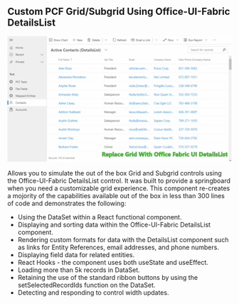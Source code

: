 ## Custom PCF Grid/Subgrid Using Office-UI-Fabric DetailsList

  

![DetailsList Grid Control](https://github.com/rwilson504/Blogger/blob/master/Office-Fabric-UI-DetailsList-PCF/office-fabric-ui-detailslist.gif?raw=true)

Allows you to simulate the out of the box Grid and Subgrid controls using the Office-UI-Fabric DetailsList control. It was built to provide a springboard when you need a customizable grid experience. This component re-creates a mojority of the capabilities available out of the box in less than 300 lines of code and demonstrates the following:

* Using the DataSet within a React functional component.
* Displaying and sorting data within the Office-UI-Fabric DetailsList component.
* Rendering custom formats for data with the DetailsList component such as links for Entity References, email addresses, and phone numbers.
* Displaying field data for related entities.
* React Hooks - the component uses both useState and useEffect.
* Loading more than 5k records in DataSet.
* Retaining the use of the standard ribbon buttons by using the setSelectedRecordIds function on the DataSet.
* Detecting and responding to control width updates.
<!--stackedit_data:
eyJwcm9wZXJ0aWVzIjoidGl0bGU6IEN1c3RvbSBHcmlkL1N1Ym
dyaWQgVXNpbmcgT2ZmaWNlLVVJLUZhYnJpYyBEZXRhaWxzTGlz
dFxuYXV0aG9yOiBSaWNoYXJkIFdpbHNvblxudGFnczogJ3BjZi
wgZHluYW1pY3MsIGNybSwgcG93ZXJhcHBzJ1xuIiwiaGlzdG9y
eSI6WzkzOTMwMDU3Nyw3MzA5OTgxMTZdfQ==
-->